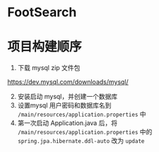 # FootSearch

# 项目构建顺序

1. 下载 mysql zip 文件包

https://dev.mysql.com/downloads/mysql/

2. 安装启动 mysql，并创建一个数据库
3. 设置mysql 用户密码和数据库名到 `/main/resources/application.properties` 中
4. 第一次启动 Application.java 后，将 `/main/resources/application.properties` 中的 `spring.jpa.hibernate.ddl-auto` 改为 `update`

